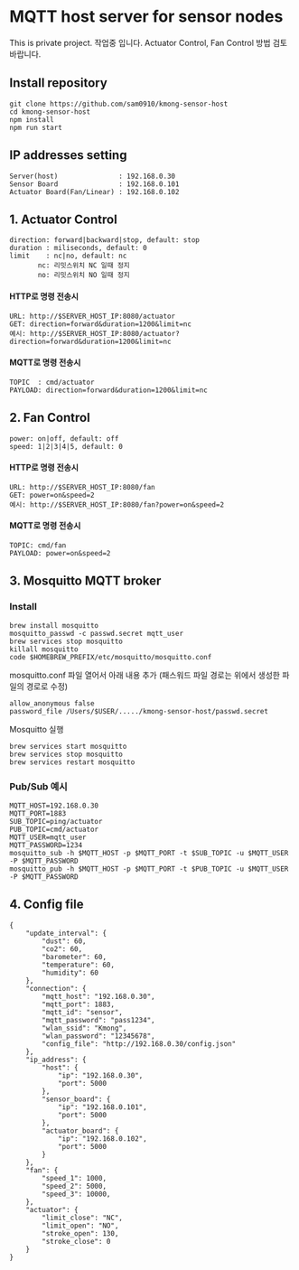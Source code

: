 # MQTT host server for sensor nodes
This is private project.
작업중 입니다.
Actuator Control, Fan Control 방법 검토 바랍니다.

## Install repository
```
git clone https://github.com/sam0910/kmong-sensor-host
cd kmong-sensor-host
npm install
npm run start
```
## IP addresses setting
```
Server(host)               : 192.168.0.30
Sensor Board               : 192.168.0.101
Actuator Board(Fan/Linear) : 192.168.0.102
```

## 1. Actuator Control
```
direction: forward|backward|stop, default: stop
duration : miliseconds, default: 0
limit    : nc|no, default: nc
       nc: 리밋스위치 NC 일때 정지
       no: 리밋스위치 NO 일때 정지
```
#### HTTP로 명령 전송시
```
URL: http://$SERVER_HOST_IP:8080/actuator
GET: direction=forward&duration=1200&limit=nc
예시: http://$SERVER_HOST_IP:8080/actuator?direction=forward&duration=1200&limit=nc
```
#### MQTT로 명령 전송시
```
TOPIC  : cmd/actuator
PAYLOAD: direction=forward&duration=1200&limit=nc
```
## 2. Fan Control
```
power: on|off, default: off
speed: 1|2|3|4|5, default: 0
```
#### HTTP로 명령 전송시
```
URL: http://$SERVER_HOST_IP:8080/fan
GET: power=on&speed=2
예시: http://$SERVER_HOST_IP:8080/fan?power=on&speed=2
```
#### MQTT로 명령 전송시
```
TOPIC: cmd/fan
PAYLOAD: power=on&speed=2
```


## 3. Mosquitto MQTT broker
### Install
```
brew install mosquitto
mosquitto_passwd -c passwd.secret mqtt_user
brew services stop mosquitto
killall mosquitto
code $HOMEBREW_PREFIX/etc/mosquitto/mosquitto.conf
```
mosquitto.conf 파일 열어서 아래 내용 추가
(패스워드 파일 경로는 위에서 생성한 파일의 경로로 수정)
```
allow_anonymous false
password_file /Users/$USER/...../kmong-sensor-host/passwd.secret
```
Mosquitto 실행
```
brew services start mosquitto
brew services stop mosquitto
brew services restart mosquitto
```
### Pub/Sub 예시
```
MQTT_HOST=192.168.0.30
MQTT_PORT=1883
SUB_TOPIC=ping/actuator
PUB_TOPIC=cmd/actuator
MQTT_USER=mqtt_user
MQTT_PASSWORD=1234
mosquitto_sub -h $MQTT_HOST -p $MQTT_PORT -t $SUB_TOPIC -u $MQTT_USER -P $MQTT_PASSWORD
mosquitto_pub -h $MQTT_HOST -p $MQTT_PORT -t $PUB_TOPIC -u $MQTT_USER -P $MQTT_PASSWORD
```

## 4. Config file
```
{
    "update_interval": {
        "dust": 60,
        "co2": 60,
        "barometer": 60,
        "temperature": 60,
        "humidity": 60
    },
    "connection": {
        "mqtt_host": "192.168.0.30",
        "mqtt_port": 1883,
        "mqtt_id": "sensor",
        "mqtt_password": "pass1234",
        "wlan_ssid": "Kmong",
        "wlan_password": "12345678",
        "config_file": "http://192.168.0.30/config.json"
    },
    "ip_address": {
        "host": {
            "ip": "192.168.0.30",
            "port": 5000
        },
        "sensor_board": {
            "ip": "192.168.0.101",
            "port": 5000
        },
        "actuator_board": {
            "ip": "192.168.0.102",
            "port": 5000
        }
    },
    "fan": {
        "speed_1": 1000,
        "speed_2": 5000,
        "speed_3": 10000,
    },
    "actuator": {
        "limit_close": "NC",
        "limit_open": "NO",
        "stroke_open": 130,
        "stroke_close": 0
    }
}
```


